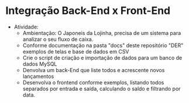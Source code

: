 # Integração Back-End x Front-End
- Atividade:
	- Ambientação: O Japoneis da Lojinha, precisa de um sistema para analizar o seu fluxo de caixa.
	- Conforme documentação na pasta "docs" deste repositório "DER" exemplos de telas e base de dados em CSV
	- Crie o script de criação e importação de dados para um banco de dados MySQL
	- Denvolva um back-End que liste todos e acrescente novos lançamentos
	- Desenvolva o frontend conforme exemplos, listando todos separados por entrada e saída, calculando o saldo e filtrando por data.